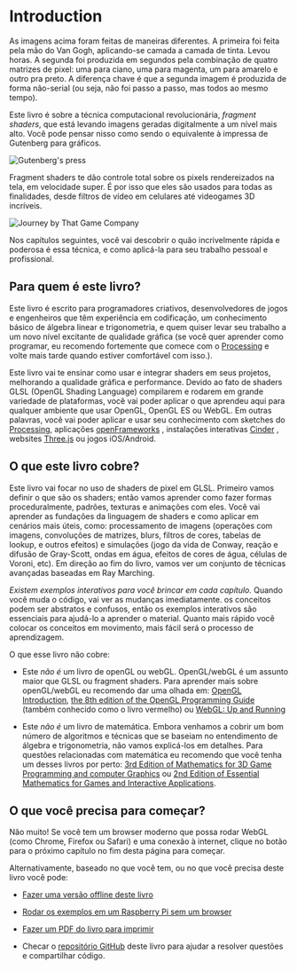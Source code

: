 # Introduction

<canvas id="custom" class="canvas" data-fragment-url="cmyk-halftone.frag" data-textures="vangogh.jpg" width="700px" height="320px"></canvas>

As imagens acima foram feitas de maneiras diferentes. A primeira foi feita pela mão do Van Gogh, aplicando-se camada a camada de tinta. Levou horas. A segunda foi produzida em segundos pela combinação de quatro matrizes de pixel: uma para ciano, uma para magenta, um para amarelo e outro pra preto. A diferença chave é que a segunda imagem é produzida de forma não-serial (ou seja, não foi passo a passo, mas todos ao mesmo tempo).

Este livro é sobre a técnica computacional revolucionária, *fragment shaders*, que está levando imagens geradas digitalmente a um nível mais alto. Você pode pensar nisso como sendo o equivalente à impressa de Gutenberg para gráficos.

![Gutenberg's press](gutenpress.jpg)

Fragment shaders te dão controle total sobre os pixels rendereizados na tela, em velocidade super. É por isso que eles são usados para todas as finalidades, desde filtros de vídeo em celulares até videogames 3D incríveis.

![Journey by That Game Company](journey.jpg)

Nos capítulos seguintes, você vai descobrir o quão incrivelmente rápida e poderosa é essa técnica, e como aplicá-la para seu trabalho pessoal e profissional.

## Para quem é este livro?

Este livro é escrito para programadores criativos, desenvolvedores de jogos e engenheiros que têm experiência em codificação, um conhecimento básico de álgebra linear e trigonometria, e quem quiser levar seu trabalho a um novo nível excitante de qualidade gráfica (se você quer aprender como programar, eu recomendo fortemente que comece com o [Processing](https://processing.org/) e volte mais tarde quando estiver comfortável com isso.).

Este livro vai te ensinar como usar e integrar shaders em seus projetos, melhorando a qualidade gráfica e performance. Devido ao fato de shaders GLSL (OpenGL Shading Language) compilarem e rodarem em grande variedade de plataformas, você vai poder aplicar o que aprendeu aqui para qualquer ambiente que usar OpenGL, OpenGL ES ou WebGL. Em outras palavras, você vai poder aplicar e usar seu conhecimento com sketches do [Processing](https://processing.org/), aplicações [openFrameworks](http://openframeworks.cc/) , instalações interativas [Cinder](http://libcinder.org/) , websites [Three.js](http://threejs.org/) ou jogos  iOS/Android.

## O que este livro cobre?

Este livro vai focar no uso de shaders de pixel em GLSL. Primeiro vamos definir o que são os shaders; então vamos aprender como fazer formas proceduralmente, padrões, texturas e animações com eles. Você vai aprender as fundações da linguagem de shaders e como aplicar em cenários mais úteis, como: processamento de imagens (operações com imagens, convoluções de matrizes, blurs, filtros de cores, tabelas de lookup, e outros efeitos) e simulações (jogo da vida de Conway, reação e difusão de Gray-Scott, ondas em água, efeitos de cores de água, células de Voroni, etc). Em direção ao fim do livro, vamos ver um conjunto de técnicas avançadas baseadas em Ray Marching.

*Existem exemplos interativos para você brincar em cada capítulo.* Quando você muda o código, vai ver as mudanças imediatamente. os conceitos podem ser abstratos e confusos, então os exemplos interativos são essenciais para ajudá-lo a aprender o material. Quanto mais rápido você colocar os conceitos em movimento, mais fácil será o processo de aprendizagem.

O que esse livro não cobre:

* Este *não é* um livro de openGL ou webGL. OpenGL/webGL é um assunto maior que GLSL ou fragment shaders. Para aprender mais sobre openGL/webGL eu recomendo dar uma olhada em:  [OpenGL Introduction](https://open.gl/introduction), [the 8th edition of the OpenGL Programming Guide](http://www.amazon.com/OpenGL-Programming-Guide-Official-Learning/dp/0321773039/ref=sr_1_1?s=books&ie=UTF8&qid=1424007417&sr=1-1&keywords=open+gl+programming+guide) (também conhecido como o livro vermelho) ou [WebGL: Up and Running](http://www.amazon.com/WebGL-Up-Running-Tony-Parisi/dp/144932357X/ref=sr_1_4?s=books&ie=UTF8&qid=1425147254&sr=1-4&keywords=webgl)

* Este *não é* um livro de matemática. Embora venhamos a cobrir um bom número de algoritmos e técnicas que se baseiam no entendimento de álgebra e trigonometria, não vamos explicá-los em detalhes. Para questões relacionadas com matemática eu recomendo que você tenha um desses livros por perto: [3rd Edition of Mathematics for 3D Game Programming and computer Graphics](http://www.amazon.com/Mathematics-Programming-Computer-Graphics-Third/dp/1435458869/ref=sr_1_1?ie=UTF8&qid=1424007839&sr=8-1&keywords=mathematics+for+games) ou [2nd Edition of Essential Mathematics for Games and Interactive Applications](http://www.amazon.com/Essential-Mathematics-Games-Interactive-Applications/dp/0123742978/ref=sr_1_1?ie=UTF8&qid=1424007889&sr=8-1&keywords=essentials+mathematics+for+developers).

## O que você precisa para começar?

Não muito! Se você tem um browser moderno que possa rodar WebGL (como Chrome, Firefox ou Safari) e uma conexão à internet, clique no botão para o próximo capítulo no fim desta página para começar.

Alternativamente, baseado no que você tem, ou no que você precisa deste livro você pode:

- [Fazer uma versão offline deste livro](https://thebookofshaders.com/appendix/00/)

- [Rodar os exemplos em um Raspberry Pi sem um browser](https://thebookofshaders.com/appendix/01/)

- [Fazer um PDF do livro para imprimir](https://thebookofshaders.com/appendix/02/)

- Checar o [repositório GitHub](https://github.com/patriciogonzalezvivo/thebookofshaders) deste livro para ajudar a resolver questões e compartilhar código.

